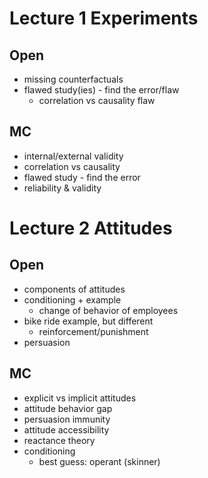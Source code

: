 # Lecture 1 Experiments
## Open
- missing counterfactuals
- flawed study(ies) - find the error/flaw
	- correlation vs causality flaw

## MC
- internal/external validity
- correlation vs causality
- flawed study - find the error
- reliability & validity

# Lecture 2 Attitudes
## Open
- components of attitudes
- conditioning + example
	- change of behavior of employees
- bike ride example, but different
	- reinforcement/punishment
- persuasion
## MC
- explicit vs implicit attitudes
- attitude behavior gap
- persuasion immunity
- attitude accessibility
- reactance theory
- conditioning
	- best guess: operant (skinner)